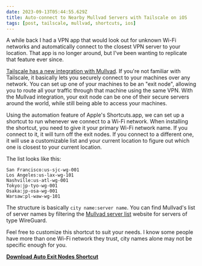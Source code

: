 ```yaml
---
date: 2023-09-13T05:44:55.629Z
title: Auto-connect to Nearby Mullvad Servers with Tailscale on iOS
tags: [post, tailscale, mullvad, shortcuts, ios]
---
```


A while back I had a VPN app that would look out for unknown Wi-Fi networks and automatically connect to the closest VPN server to your location. That app is no longer around, but I've been wanting to replicate that feature ever since.

[Tailscale has a new integration with Mullvad](https://tailscale.com/blog/mullvad-integration/). If you're not familiar with Tailscale, it basically lets you securely connect to your machines over any network. You can set up one of your machines to be an "exit node", allowing you to route all your traffic through that machine using the same VPN. With the Mullvad integration, your exit node can be one of their secure servers around the world, while still being able to access your machines.

Using the automation feature of Apple's Shortcuts.app, we can set up a shortcut to run whenever we connect to a Wi-Fi network. When installing the shortcut, you need to give it your primary Wi-Fi network name. If you connect to it, it will turn off the exit nodes. If you connect to a different one, it will use a customizable list and your current location to figure out which one is closest to your current location.

The list looks like this:

```
San Francisco:us-sjc-wg-001
Los Angeles:us-lax-wg-101
Nashville:us-atl-wg-001
Tokyo:jp-tyo-wg-001
Osaka:jp-osa-wg-001
Warsaw:pl-waw-wg-101
```

The structure is basically `city name:server name`. You can find Mullvad's list of server names by filtering the [Mullvad server list](https://mullvad.net/en/servers) website for servers of type WireGuard.

Feel free to customize this shortcut to suit your needs. I know some people have more than one Wi-Fi network they trust, city names alone may not be specific enough for you.

[**Download Auto Exit Nodes Shortcut**](https://www.icloud.com/shortcuts/1dc9d5e15e3944628aca66b37c85f24d)